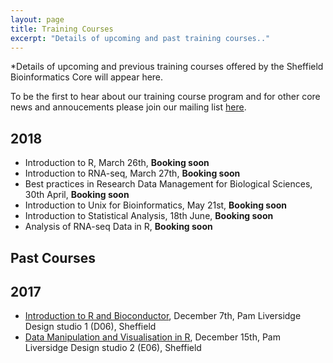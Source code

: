 ```yaml
---
layout: page
title: Training Courses
excerpt: "Details of upcoming and past training courses.."
---
```


*Details of upcoming and previous training courses offered by the Sheffield Bioinformatics Core will appear here. 

To be the first to hear about our training course program and for other core news and annoucements please join our mailing list [here](https://groups.google.com/a/sheffield.ac.uk/forum/#!forum/bioinformatics-core-news/join). 

## 2018


- Introduction to R, March 26th, **Booking soon**
- Introduction to RNA-seq, March 27th, **Booking soon**
- Best practices in Research Data Management for Biological Sciences, 30th April, **Booking soon**
- Introduction to Unix for Bioinformatics, May 21st, **Booking soon**
- Introduction to Statistical Analysis, 18th June, **Booking soon**
- Analysis of RNA-seq Data in R, **Booking soon**

## Past Courses
## 2017

- [Introduction to R and Bioconductor](r-introduction-2017-12-07), December 7th, Pam Liversidge Design studio 1 (D06), Sheffield
- [Data Manipulation and Visualisation in R](r-tidyverse-2017-12-15), December 15th, Pam Liversidge Design studio 2 (E06), Sheffield


